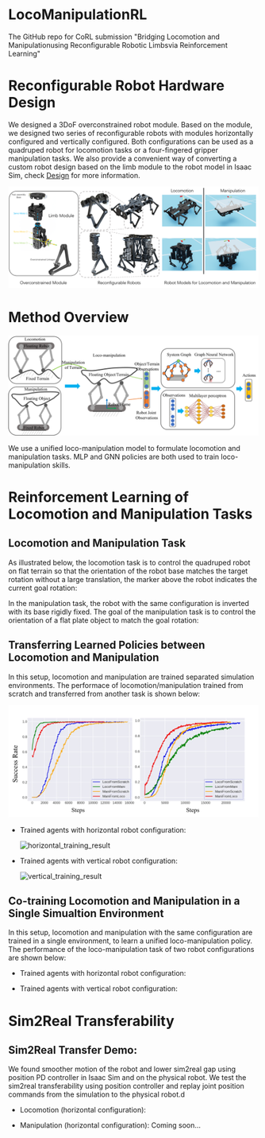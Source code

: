 # LocoManipulationRL
The GitHub repo for CoRL submission "Bridging Locomotion and Manipulationusing Reconfigurable Robotic Limbsvia Reinforcement Learning"

# Reconfigurable Robot Hardware Design
We designed a 3DoF overconstrained robot module. Based on the module, we designed two series of reconfigurable robots with modules horizontally configured and vertically configured. Both configurations can be used as a quadruped robot for locomotion tasks or a four-fingered gripper manipulation tasks. We also provide a convenient way of converting a custom robot design based on the limb module to the robot model in Isaac Sim, check [Design](Design/) for more information.

![robot_design_overview](assets/robot_model_overview.png)

# Method Overview

![method_overview](assets/method_overview.png)

We use a unified loco-manipulation model to formulate locomotion and manipulation tasks. MLP and GNN policies are both used to train loco-manipulation skills.

# Reinforcement Learning of Locomotion and Manipulation Tasks

## Locomotion and Manipulation Task

As illustrated below, the locomotion task is to control the quadruped robot on flat terrain so that the orientation of the robot base matches the target rotation without a large translation, the marker above the robot indicates the current goal rotation:

In the manipulation task, the robot with the same configuration is inverted with its base rigidly fixed. The goal of the manipulation task is to control the orientation of a flat plate object to match the goal rotation:

## Transferring Learned Policies between Locomotion and Manipulation

In this setup, locomotion and manipulation are trained separated simulation environments. The performace of locomotion/manipulation trained from scratch and transferred from another task is shown below:

![transfer_learning_result](assets/transfer_learning_result.png)

- Trained agents with horizontal robot configuration:

  ![horizontal_training_result](assets/horizontal_transfer_learning.gif) 

- Trained agents with vertical robot configuration:

  ![vertical_training_result](assets/vertical_transfer_learning.gif)

## Co-training Locomotion and Manipulation in a Single Simualtion Environment

In this setup, locomotion and manipulation with the same configuration are trained in a single environment, to learn a unified loco-manipulation policy. The performance of the loco-manipulation task of two robot configurations are shown below:

- Trained agents with horizontal robot configuration: 

- Trained agents with vertical robot configuration:

# Sim2Real Transferability

## Sim2Real Transfer Demo:

We found smoother motion of the robot and lower sim2real gap using position PD controller in Isaac Sim and on the physical robot. We test the sim2real transferability using position controller and replay joint position commands from the simulation to the physical robot.d

- Locomotion (horizontal configuration):

- Manipulation (horizontal configuration):
  Coming soon...
